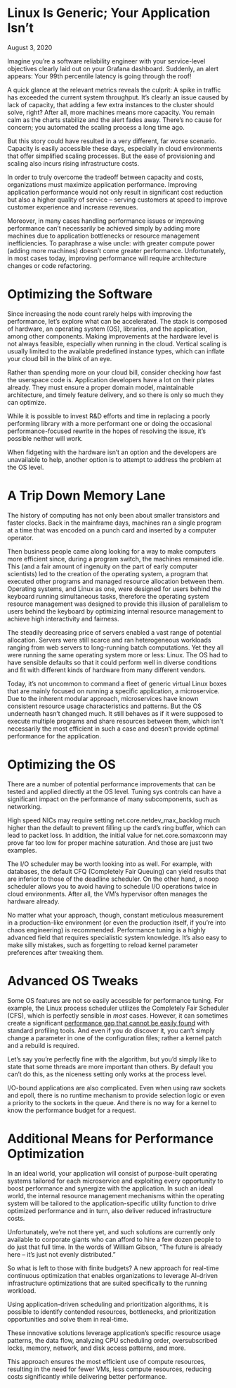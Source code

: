 # Linux Is Generic; Your Application Isn’t

August 3, 2020

Imagine you’re a software reliability engineer with your service-level objectives clearly laid out on your Grafana dashboard. Suddenly, an alert appears: Your 99th percentile latency is going through the roof!

A quick glance at the relevant metrics reveals the culprit: A spike in traffic has exceeded the current system throughput. It’s clearly an issue caused by lack of capacity, that adding a few extra instances to the cluster should solve, right? After all, more machines means more capacity. You remain calm as the charts stabilize and the alert fades away. There’s no cause for concern; you automated the scaling process a long time ago.

But this story could have resulted in a very different, far worse scenario. Capacity is easily accessible these days, especially in cloud environments that offer simplified scaling processes. But the ease of provisioning and scaling also incurs rising infrastructure costs.

In order to truly overcome the tradeoff between capacity and costs, organizations must maximize application performance. Improving application performance would not only result in significant cost reduction but also a higher quality of service – serving customers at speed to improve customer experience and increase revenues.

Moreover, in many cases handling performance issues or improving performance can’t necessarily be achieved simply by adding more machines due to application bottlenecks or resource management inefficiencies. To paraphrase a wise uncle: with greater compute power (adding more machines) doesn’t come greater performance. Unfortunately, in most cases today, improving performance will require architecture changes or code refactoring.

# Optimizing the Software

Since increasing the node count rarely helps with improving the performance, let’s explore what can be accelerated. The stack is composed of hardware, an operating system (OS), libraries, and the application, among other components. Making improvements at the hardware level is not always feasible, especially when running in the cloud. Vertical scaling is usually limited to the available predefined instance types, which can inflate your cloud bill in the blink of an eye.

Rather than spending more on your cloud bill, consider checking how fast the userspace code is. Application developers have a lot on their plates already. They must ensure a proper domain model, maintainable architecture, and timely feature delivery, and so there is only so much they can optimize.

While it is possible to invest R&D efforts and time in replacing a poorly performing library with a more performant one or doing the occasional performance-focused rewrite in the hopes of resolving the issue, it’s possible neither will work.

When fidgeting with the hardware isn’t an option and the developers are unavailable to help, another option is to attempt to address the problem at the OS level.

# A Trip Down Memory Lane

The history of computing has not only been about smaller transistors and faster clocks. Back in the mainframe days, machines ran a single program at a time that was encoded on a punch card and inserted by a computer operator.

Then business people came along looking for a way to make computers more efficient since, during a program switch, the machines remained idle. This (and a fair amount of ingenuity on the part of early computer scientists) led to the creation of the operating system, a program that executed other programs and managed resource allocation between them.  Operating systems, and Linux as one, were designed for users behind the keyboard running simultaneous tasks, therefore the operating system resource management was designed to provide this illusion of parallelism to users behind the keyboard by optimizing internal resource management to achieve high interactivity and fairness.

The steadily decreasing price of servers enabled a vast range of potential allocation. Servers were still scarce and ran heterogeneous workloads ranging from web servers to long-running batch computations. Yet they all were running the same operating system more or less: Linux. The OS had to have sensible defaults so that it could perform well in diverse conditions and fit with different kinds of hardware from many different vendors.

Today, it’s not uncommon to command a fleet of generic virtual Linux boxes that are mainly focused on running a specific application, a microservice. Due to the inherent modular approach, microservices have known consistent resource usage characteristics and patterns. But the OS underneath hasn’t changed much. It still behaves as if it were supposed to execute multiple programs and share resources between them, which isn’t necessarily the most efficient in such a case and doesn’t provide optimal performance for the application.

# Optimizing the OS

There are a number of potential performance improvements that can be tested and applied directly at the OS level. Tuning sys controls can have a significant impact on the performance of many subcomponents, such as networking.

High speed NICs may require setting net.core.netdev\_max\_backlog much higher than the default to prevent filling up the card’s ring buffer, which can lead to packet loss. In addition, the initial value for net.core.somaxconn may prove far too low for proper machine saturation. And those are just two examples.

The I/O scheduler may be worth looking into as well. For example, with databases, the default CFQ (Completely Fair Queuing) can yield results that are inferior to those of the deadline scheduler. On the other hand, a noop scheduler allows you to avoid having to schedule I/O operations twice in cloud environments. After all, the VM’s hypervisor often manages the hardware already.

No matter what your approach, though, constant meticulous measurement in a production-like environment (or even the production itself, if you’re into chaos engineering) is recommended. Performance tuning is a highly advanced field that requires specialistic system knowledge. It’s also easy to make silly mistakes, such as forgetting to reload kernel parameter preferences after tweaking them.

# Advanced OS Tweaks

Some OS features are not so easily accessible for performance tuning. For example, the Linux process scheduler utilizes the Completely Fair Scheduler (CFS), which is perfectly sensible in _most_ cases. However, it can sometimes create a significant [performance gap that cannot be easily found](https://blog.acolyer.org/2016/04/26/the-linux-scheduler-a-decade-of-wasted-cores/) with standard profiling tools. And even if you do discover it, you can’t simply change a parameter in one of the configuration files; rather a kernel patch and a rebuild is required.

Let’s say you’re perfectly fine with the algorithm, but you’d simply like to state that some threads are more important than others. By default you can’t do this, as the niceness setting only works at the process level.

I/O-bound applications are also complicated. Even when using raw sockets and epoll, there is no runtime mechanism to provide selection logic or even a priority to the sockets in the queue. And there is no way for a kernel to know the performance budget for a request.

# Additional Means for Performance Optimization

In an ideal world, your application will consist of purpose-built operating systems tailored for each microservice and exploiting every opportunity to boost performance and synergize with the application. In such an ideal world, the internal resource management mechanisms within the operating system will be tailored to the application-specific utility function to drive optimized performance and in turn, also deliver reduced infrastructure costs.

Unfortunately, we’re not there yet, and such solutions are currently only available to corporate giants who can afford to hire a few dozen people to do just that full time. In the words of William Gibson, “The future is already here – it’s just not evenly distributed.”

So what is left to those with finite budgets? A new approach for real-time continuous optimization that enables organizations to leverage AI-driven infrastructure optimizations that are suited specifically to the running workload.

Using application-driven scheduling and prioritization algorithms, it is possible to identify contended resources, bottlenecks, and prioritization opportunities and solve them in real-time.

These innovative solutions leverage application’s specific resource usage patterns, the data flow, analyzing CPU scheduling order, oversubscribed locks, memory, network, and disk access patterns, and more.

This approach ensures the most efficient use of compute resources, resulting in the need for fewer VMs, less compute resources, reducing costs significantly while delivering better performance.
